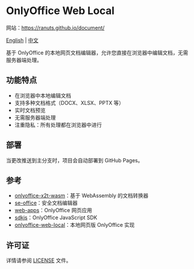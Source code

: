 # OnlyOffice Web Local

网站：https://ranuts.github.io/document/

[English](readme.md) | [中文](readme.zh.md)

基于 OnlyOffice 的本地网页文档编辑器，允许您直接在浏览器中编辑文档，无需服务器端处理。

## 功能特点

- 在浏览器中本地编辑文档
- 支持多种文档格式（DOCX、XLSX、PPTX 等）
- 实时文档预览
- 无需服务器端处理
- 注重隐私：所有处理都在浏览器中进行

## 部署

当更改推送到主分支时，项目会自动部署到 GitHub Pages。

## 参考

- [onlyoffice-x2t-wasm](https://github.com/cryptpad/onlyoffice-x2t-wasm)：基于 WebAssembly 的文档转换器
- [se-office](https://github.com/Qihoo360/se-office)：安全文档编辑器
- [web-apps](https://github.com/ONLYOFFICE/web-apps)：OnlyOffice 网页应用
- [sdkjs](https://github.com/ONLYOFFICE/sdkjs)：OnlyOffice JavaScript SDK
- [onlyoffice-web-local](https://github.com/sweetwisdom/onlyoffice-web-local)：本地网页版 OnlyOffice 实现

## 许可证

详情请参阅 [LICENSE](LICENSE) 文件。
